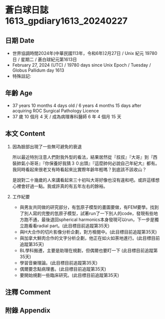 [_metadata_:encoding]: - "utf-8"
[_metadata_:language]: - "zh-Hant-TW"
[_metadata_:fileformat]: - "markdown"
[_metadata_:MIME_type]: - "text/plain"
[_metadata_:markdown_version]: - "commonmark version 0.30"
[_metadata_:markdown_spec]: - "https://spec.commonmark.org/0.30/"

# 蒼白球日誌1613_gpdiary1613_20240227 #

## 日期 Date ##

* 世界協調時間2024年(中華民國113年，令和6年)2月27日 / Unix 紀元 19780 日 / 星期二 / 蒼白球紀元第1613日
* February 27, 2024 (UTC) / 19780 days since Unix Epoch / Tuesday / Globus Pallidum day 1613
* 特殊註記:

## 年齡 Age ##

* 37 years 10 months 4 days old / 6 years 4 months 15 days after acquiring ROC Surgical Pathology Licence
* 37 歲 10 個月 4 天 / 成為病理專科醫師 6 年 4 個月 15 天

## 本文 Content ##

1. 因為臉部出現了一些無可避免的衰退

    所以最近特別注意人們對我外型的看法，結果居然從『叔叔』『大哥』到『西裝帥氣小哥哥』『你保養好我猜３０出頭』『這麼帥何必說自己年紀大』都有。我同時看起來很老又有時看起來比實際年齡年輕嗎？到底該不該收山？

    是說對二十幾歲的人來講看起來三十初叫大哥好像也沒有違和吧。或許這樣想心裡會好過一點。我或許真的有五年左右的餘裕。

    
2. 工作紀要

   - 與男友共同做的研究部分，有氫原子模型的畫圖要做，有FEM要學。找到了別人寫的完整的氫原子模型，試著run了一下別人的code，發現有些地方跑不通，最後退回spherical harmonics本身發現可以run，下一步是獨立跑看看radial part。(此目標目前追蹤第35天)
   - 與H大合作的切片影像分析企劃，對方檢閱中。(此目標目前追蹤第35天)
   - 與加拿大鮮肉合作的文字分析企劃，他正在如火如荼地進行。(此目標目前追蹤第35天)
   - BL學科搬遷，主要是助理在規劃，但偶爾也要盯一下 (此目標目前追蹤第35天)
   - 學習音樂理論。(此目標目前追蹤第35天)
   - 偶爾要念點病理書。(此目標目前追蹤第35天)
   - 要開始規劃一些臨床研究。(此目標目前追蹤第35天)

## 注釋 Comment ##


## 附錄 Appendix ##

